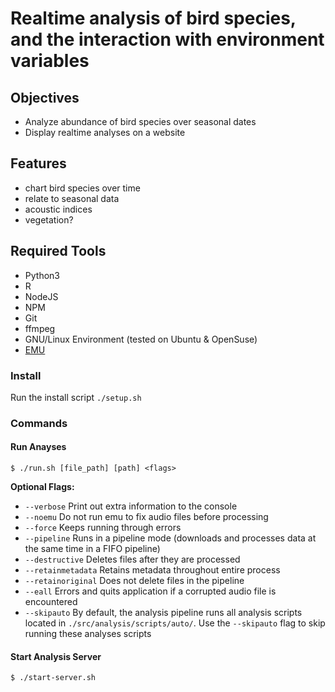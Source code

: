 # Realtime analysis of bird species, and the interaction with environment variables

## Objectives

- Analyze abundance of bird species over seasonal dates
- Display realtime analyses on a website

## Features

- chart bird species over time
- relate to seasonal data
- acoustic indices
- vegetation?

## Required Tools

- Python3
- R
- NodeJS
- NPM
- Git
- ffmpeg
- GNU/Linux Environment (tested on Ubuntu & OpenSuse)
- [EMU](https://github.com/QutEcoacoustics/emu)

### Install

Run the install script `./setup.sh`

### Commands

#### Run Anayses

`$ ./run.sh [file_path] [path] <flags>`

**Optional Flags:**

- `--verbose` Print out extra information to the console
- `--noemu` Do not run emu to fix audio files before processing
- `--force` Keeps running through errors
- `--pipeline` Runs in a pipeline mode (downloads and processes data at the same time in a FIFO pipeline)
- `--destructive` Deletes files after they are processed
- `--retainmetadata` Retains metadata throughout entire process
- `--retainoriginal` Does not delete files in the pipeline
- `--eall` Errors and quits application if a corrupted audio file is encountered
- `--skipauto` By default, the analysis pipeline runs all analysis scripts located in `./src/analysis/scripts/auto/`. Use the `--skipauto` flag to skip running these analyses scripts

#### Start Analysis Server

`$ ./start-server.sh`
